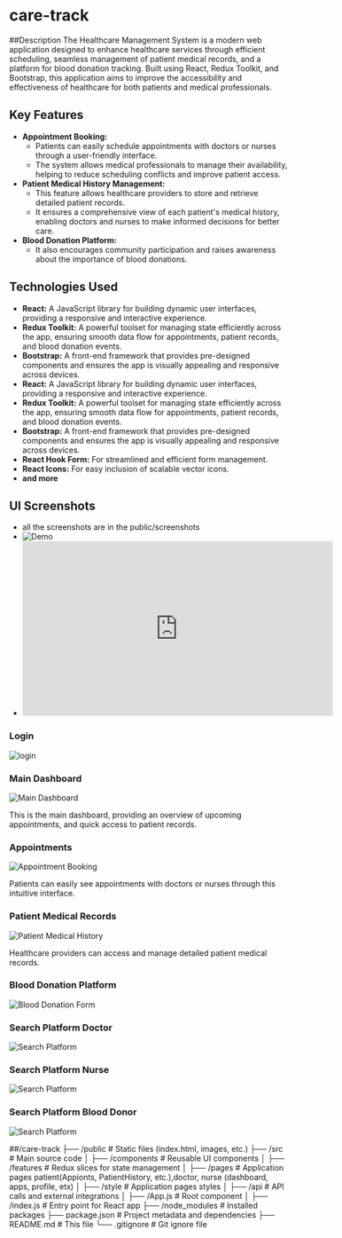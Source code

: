 # care-track 

##Description
The Healthcare Management System is a modern web application designed to enhance healthcare services through efficient scheduling, seamless management of patient medical records, and a platform for blood donation tracking. Built using React, Redux Toolkit, and Bootstrap, this application aims to improve the accessibility and effectiveness of healthcare for both patients and medical professionals.


## Key Features

* **Appointment Booking:**
    * Patients can easily schedule appointments with doctors or nurses through a user-friendly interface.
    * The system allows medical professionals to manage their availability, helping to reduce scheduling conflicts and improve patient access.
* **Patient Medical History Management:**
    * This feature allows healthcare providers to store and retrieve detailed patient records.
    * It ensures a comprehensive view of each patient's medical history, enabling doctors and nurses to make informed decisions for better care.
* **Blood Donation Platform:**
    * It also encourages community participation and raises awareness about the importance of blood donations.
## Technologies Used

* **React:** A JavaScript library for building dynamic user interfaces, providing a responsive and interactive experience.
* **Redux Toolkit:** A powerful toolset for managing state efficiently across the app, ensuring smooth data flow for appointments, patient records, and blood donation events.
* **Bootstrap:** A front-end framework that provides pre-designed components and ensures the app is visually appealing and responsive across devices.
* **React:** A JavaScript library for building dynamic user interfaces, providing a responsive and interactive experience.
* **Redux Toolkit:** A powerful toolset for managing state efficiently across the app, ensuring smooth data flow for appointments, patient records, and blood donation events.
* **Bootstrap:** A front-end framework that provides pre-designed components and ensures the app is visually appealing and responsive across devices.
* **React Hook Form:** For streamlined and efficient form management.
* **React Icons:** For easy inclusion of scalable vector icons.
* **and more**
  
## UI Screenshots
* all the screenshots are in the public/screenshots 
* ![Demo](https://www.youtube.com/watch?v=PL8uJ-O683c&ab_channel=AmrZain)
* <iframe width="560" height="315" src="https://www.youtube.com/watch?v=PL8uJ-O683c&ab_channel=AmrZain" title="YouTube video player" frameborder="0" allow="accelerometer; autoplay; clipboard-write; encrypted-media; gyroscope; picture-in-picture; web-share" allowfullscreen></iframe>

### Login
![login](/public/screenshots/login.JPG)

### Main Dashboard

![Main Dashboard](public/screenshots/patient-dashboard.png)

This is the main dashboard, providing an overview of upcoming appointments, and quick access to patient records.

### Appointments

![Appointment Booking](public/screenshots/appointment.png)

Patients can easily see appointments with doctors or nurses through this intuitive interface.

### Patient Medical Records

![Patient Medical History](public/screenshots/medical-history.png)

Healthcare providers can access and manage detailed patient medical records.

### Blood Donation Platform
![Blood Donation Form](public/screenshots/blood-request.png)

### Search Platform Doctor
![Search Platform](public/screenshots/search-doctor.png)

### Search Platform Nurse
![Search Platform](public/screenshots/search-nurse.png)

### Search Platform Blood Donor
![Search Platform](public/screenshots/search-donator.png)


##/care-track
  ├── /public                # Static files (index.html, images, etc.)
  ├── /src                   # Main source code
  │   ├── /components        # Reusable UI components
  │   ├── /features          # Redux slices for state management
  │   ├── /pages             # Application pages  patient(Appionts, PatientHistory, etc.),doctor, nurse (dashboard, apps, profile, etx)
  │   ├── /style             # Application pages  styles
  │   ├── /api               # API calls and external integrations
  │   ├── /App.js            # Root component
  │   ├── /index.js          # Entry point for React app
  ├── /node_modules          # Installed packages
  ├── package.json           # Project metadata and dependencies
  ├── README.md              # This file
  └── .gitignore             # Git ignore file
